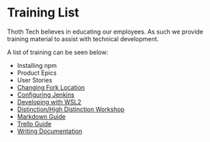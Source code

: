 # Training List

Thoth Tech believes in educating our employees. As such we provide training material to assist with
technical development.

A list of training can be seen below:

- Installing npm
- Product Epics
- User Stories
- [Changing Fork Location](changing-git-fork-location.md)
- [Configuring Jenkins](configuring-jenkins.md)
- [Developing with WSL2](developing-with-wsl2.md)
- [Distinction/High Distinction Workshop](distinction-high-distinction-workshop.md)
- [Markdown Guide](markdown-guide.md)
- [Trello Guide](trello-guide.md)
- [Writing Documentation](writing-documentation.md)
